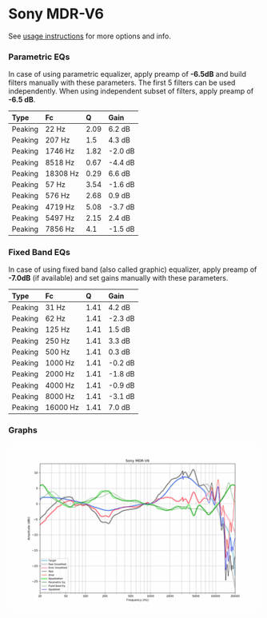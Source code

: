 # Sony MDR-V6
See [usage instructions](https://github.com/jaakkopasanen/AutoEq#usage) for more options and info.

### Parametric EQs
In case of using parametric equalizer, apply preamp of **-6.5dB** and build filters manually
with these parameters. The first 5 filters can be used independently.
When using independent subset of filters, apply preamp of **-6.5 dB**.

| Type    | Fc       |    Q | Gain    |
|:--------|:---------|:-----|:--------|
| Peaking | 22 Hz    | 2.09 | 6.2 dB  |
| Peaking | 207 Hz   | 1.5  | 4.3 dB  |
| Peaking | 1746 Hz  | 1.82 | -2.0 dB |
| Peaking | 8518 Hz  | 0.67 | -4.4 dB |
| Peaking | 18308 Hz | 0.29 | 6.6 dB  |
| Peaking | 57 Hz    | 3.54 | -1.6 dB |
| Peaking | 576 Hz   | 2.68 | 0.9 dB  |
| Peaking | 4719 Hz  | 5.08 | -3.7 dB |
| Peaking | 5497 Hz  | 2.15 | 2.4 dB  |
| Peaking | 7856 Hz  | 4.1  | -1.5 dB |

### Fixed Band EQs
In case of using fixed band (also called graphic) equalizer, apply preamp of **-7.0dB**
(if available) and set gains manually with these parameters.

| Type    | Fc       |    Q | Gain    |
|:--------|:---------|:-----|:--------|
| Peaking | 31 Hz    | 1.41 | 4.2 dB  |
| Peaking | 62 Hz    | 1.41 | -2.3 dB |
| Peaking | 125 Hz   | 1.41 | 1.5 dB  |
| Peaking | 250 Hz   | 1.41 | 3.3 dB  |
| Peaking | 500 Hz   | 1.41 | 0.3 dB  |
| Peaking | 1000 Hz  | 1.41 | -0.2 dB |
| Peaking | 2000 Hz  | 1.41 | -1.8 dB |
| Peaking | 4000 Hz  | 1.41 | -0.9 dB |
| Peaking | 8000 Hz  | 1.41 | -3.1 dB |
| Peaking | 16000 Hz | 1.41 | 7.0 dB  |

### Graphs
![](./Sony%20MDR-V6.png)